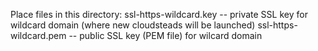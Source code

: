 Place files in this directory:
ssl-https-wildcard.key -- private SSL key for wildcard domain (where new cloudsteads will be launched)
ssl-https-wildcard.pem -- public SSL key (PEM file) for wilcard domain